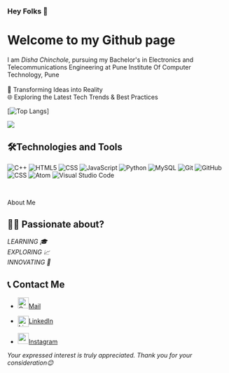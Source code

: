 ### Hey Folks 👋
# Welcome to my Github page


I am *Disha Chinchole*, pursuing my Bachelor's in Electronics and Telecommunications Engineering at Pune Institute Of Computer Technology, Pune <br/>
<br/>
🌟 Transforming Ideas into Reality  <br/>
🌐 Exploring the Latest Tech Trends & Best Practices


[![Top Langs](https://github-readme-stats.vercel.app/api/top-langs/?username=Disha-3503&layout=compact&theme=aura)]


<img align="center" src="https://github-readme-streak-stats.herokuapp.com?user=Disha-3503&theme=highcontrast"/>
 


<br/>


##  🛠Technologies and Tools
<!-- <div align="center">  -->

  ![C++](https://img.shields.io/badge/C%2B%2B-00599C?style=for-the-badge&logo=c%2B%2B&logoColor=white)
![HTML5](https://img.shields.io/badge/HTML5-E34F26?style=for-the-badge&logo=html5&logoColor=white)
  ![CSS](https://img.shields.io/badge/CSS3-1572B6?style=for-the-badge&logo=css3&logoColor=white)
![JavaScript](https://img.shields.io/badge/JavaScript-323330?style=for-the-badge&logo=javascript&logoColor=F7DF1E)
   ![Python](https://img.shields.io/badge/Python-3776AB?style=for-the-badge&logo=python&logoColor=white)
  ![MySQL](https://img.shields.io/badge/MySQL-00000F?style=for-the-badge&logo=mysql&logoColor=white)
  ![Git](https://img.shields.io/badge/Git-F05032?style=for-the-badge&logo=git&logoColor=white)
  ![GitHub](https://img.shields.io/badge/GitHub-100000?style=for-the-badge&logo=github&logoColor=white)
  ![CSS](https://img.shields.io/badge/CSS3-1572B6?style=for-the-badge&logo=css3&logoColor=white)
    ![Atom](https://img.shields.io/badge/Atom-66595C?style=for-the-badge&logo=Atom&logoColor=white)
  ![Visual Studio Code](https://img.shields.io/badge/Visual_Studio_Code-0078D4?style=for-the-badge&logo=visual%20studio%20code&logoColor=white)

  
 
 <br/>
<!-- </div> -->

About Me


## 👩‍💻 Passionate about?
*LEARNING 🎓<br>EXPLORING 📈<br>INNOVATING 🚀*



## 📞 Contact Me
- <a href="https://mail.google.com/mail/u/0/?fs=1&tf=cm&source=mailto&to=chincholedisha@gmail.com" title="Email"><img src="https://github.com/get-icon/geticon/blob/master/icons/google-gmail.svg" alt = "Gmail" width="25px" height="25px">Mail</a>
- <a href="https://www.linkedin.com/in/dishachinchole/" target="blank"><img align="center" src="https://raw.githubusercontent.com/rahuldkjain/github-profile-readme-generator/master/src/images/icons/Social/linked-in-alt.svg" alt="LinkedIn" height="25px" width="25px" />LinkedIn</a>

-  <a href="https://www.instagram.com/disha_chinchole/" title="Instagram"><img src="https://github.com/get-icon/geticon/blob/master/icons/instagram-icon.svg" width="25px" height="25px">Instagram</a>

*Your expressed interest is truly appreciated. Thank you for your consideration😊*

<!--
**Disha-3503/Disha-3503** is a ✨ _special_ ✨ repository because its `README.md` (this file) appears on your GitHub profile.

Here are some ideas to get you started:

- 🔭 I’m currently working on ...
- 🌱 I’m currently learning ...
- 👯 I’m looking to collaborate on ...
- 🤔 I’m looking for help with ...
- 💬 Ask me about ...
- 📫 How to reach me: ...
- 😄 Pronouns: ...
- ⚡ Fun fact: ...
-->
